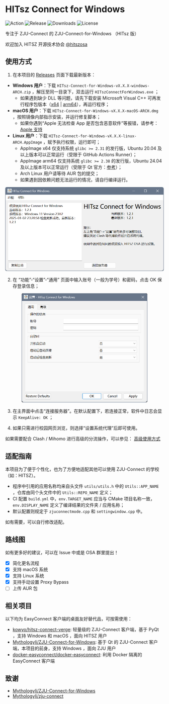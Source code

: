 # HITsz Connect for Windows

![Action](https://github.com/chenx-dust/HITsz-Connect-for-Windows/actions/workflows/build.yml/badge.svg)
![Release](https://img.shields.io/github/v/release/chenx-dust/HITsz-Connect-for-Windows)
![Downloads](https://img.shields.io/github/downloads/chenx-dust/HITsz-Connect-for-Windows/total)
![License](https://img.shields.io/github/license/chenx-dust/HITsz-Connect-for-Windows)

专注于 ZJU-Connect 的 ZJU-Connect-for-Windows （HITsz 版）

欢迎加入 HITSZ 开源技术协会 [@hitszosa](https://github.com/hitszosa)

## 使用方式

1. 在本项目的 [Releases](https://github.com/chenx-dust/HITsz-Connect-for-Windows/releases) 页面下载最新版本：

- **Windows 用户**：下载 `HITsz-Connect-for-Windows-vX.X.X-windows-ARCH.zip` ，解压至同一目录下，双击运行 `HITszConnectForWindows.exe` ；
  - 如果遇到缺少 DLL 等问题，请先下载安装 Microsoft Visual C++ 可再发行程序包版本（[x64](https://aka.ms/vs/17/release/vc_redist.x64.exe) | [arm64](https://aka.ms/vs/17/release/vc_redist.arm64.exe)），再运行程序；
- **macOS 用户**：下载 `HITsz-Connect-for-Windows-vX.X.X-macOS-ARCH.dmg` ，按照镜像内部指示安装，并运行修复脚本；
  - 如果你遇到“Apple 无法检查 App 是否包含恶意软件”等报错，请参考： [Apple 支持](https://support.apple.com/zh-cn/guide/mac-help/mchleab3a043/mac)
- **Linux 用户**：下载 `HITsz-Connect-for-Windows-vX.X.X-linux-ARCH.AppImage` ，赋予执行权限，运行即可；
  - AppImage x64 仅支持系统 `glibc >= 2.31` 的发行版，Ubuntu 20.04 及以上版本可以正常运行（受限于 GitHub Actions Runner）；
  - AppImage arm64 仅支持系统 `glibc >= 2.38` 的发行版，Ubuntu 24.04 及以上版本可以正常运行（受限于 Qt 官方：[参考](https://doc.qt.io/qt-6/supported-platforms.html)）；
  - Arch Linux 用户请等待 AUR 包的提交；
  - 如果遇到因依赖问题无法运行的情况，请自行编译运行。

<div align="center">
<img src="docs/main.png" width="600px">
</div>

2. 在 “功能”-“设置”-“通用” 页面中输入账号（一般为学号）和密码，点击 OK 保存登录信息；

<div align="center">
<img src="docs/config.png" width="400px">
</div>

3. 在主界面中点击“连接服务器”。在默认配置下，若连接正常，软件中日志会显示 `KeepAlive: OK` ；

4. 如果只需进行校园网页浏览，则选择“设置系统代理”后即可使用。

如果需要配合 Clash / Mihomo 进行高级的分流操作，可以参见： [高级使用方式](docs/ADVANCED_USAGE.md)

## 适配指南

本项目为了便于个性化，也为了方便地适配其他可以使用 ZJU-Connect 的学校（如：HITSZ）。

- 程序中引用的应用名称均来自头文件 `utils/utils.h` 中的 `Utils::APP_NAME` ，仓库由同个头文件中的 `Utils::REPO_NAME` 定义；
- CI 配置 `build.yml` 中，`env.TARGET_NAME` 应当与 CMake 项目名称一致，`env.DISPLAY_NAME` 定义了编译结果的文件夹 / 应用名称；
- 默认配置则规定于 `zjuconnectmode.cpp` 和 `settingwindow.cpp` 中。

如有需要，可以自行修改适配。

## 路线图

如有更多好的建议，可以在 Issue 中或是 OSA 群里提出！

- [X] 简化更名流程
- [X] 支持 macOS 系统
- [X] 支持 Linux 系统
- [X] 支持手动设置 Proxy Bypass
- [ ] 上传 AUR 包

## 相关项目

以下均为 EasyConnect 客户端的桌面友好替代品，可按需使用：

- [kowyo/hitsz-connect-verge](https://github.com/kowyo/hitsz-connect-verge): 轻量级的 ZJU-Connect 客户端，基于 PyQt ，支持 Windows 和 macOS ，面向 HITSZ 用户
- [Mythologyli/ZJU-Connect-for-Windows](https://github.com/Mythologyli/ZJU-Connect-for-Windows): 基于 Qt 的 ZJU-Connect 客户端，本项目的前身，支持 Windows ，面向 ZJU 用户
- [docker-easyconnect/docker-easyconnect](https://github.com/docker-easyconnect/docker-easyconnect): 利用 Docker 隔离的 EasyConnect 客户端

## 致谢

- [Mythologyli/ZJU-Connect-for-Windows](https://github.com/Mythologyli/ZJU-Connect-for-Windows)
- [Mythologyli/zju-connect](https://github.com/Mythologyli/zju-connect)
